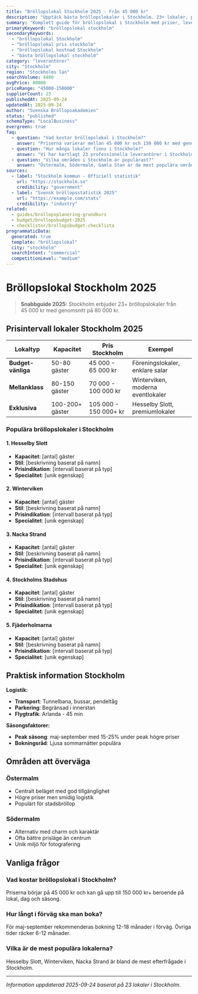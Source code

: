 ```yaml
---
title: "Bröllopslokal Stockholm 2025 - Från 45 000 kr"
description: "Upptäck bästa bröllopslokaler i Stockholm. 23+ lokaler, priser från 45 000 kr. Jämför och boka direkt."
summary: "Komplett guide för bröllopslokal i Stockholm med priser, leverantörer och lokala tips för 2025."
primaryKeyword: "bröllopslokal stockholm"
secondaryKeywords:
  - "bröllopslokal Stockholm"
  - "bröllopslokal pris stockholm"
  - "bröllopslokal kostnad Stockholm"
  - "bästa bröllopslokal stockholm"
category: "leverantörer"
city: "Stockholm"
region: "Stockholms län"
searchVolume: 4400
avgPrice: 80000
priceRange: "45000-150000"
supplierCount: 23
publishedAt: 2025-09-24
updatedAt: 2025-09-24
author: "Svenska Bröllopsakademien"
status: "published"
schemaType: "LocalBusiness"
evergreen: true
faq:
  - question: "Vad kostar bröllopslokal i Stockholm?"
    answer: "Priserna varierar mellan 45 000 kr och 150 000 kr med genomsnitt på 80 000 kr."
  - question: "Hur många lokaler finns i Stockholm?"
    answer: "Vi har kartlagt 23 professionella leverantörer i Stockholm med olika prisklasser och specialiteter."
  - question: "Vilka områden i Stockholm är populärast?"
    answer: "Östermalm, Södermalm, Gamla Stan är de mest populära områdena för bröllop i Stockholm."
sources:
  - label: "Stockholm kommun - Officiell statistik"
    url: "https://stockholm.se"
    credibility: "government"
  - label: "Svensk bröllopsstatistik 2025"
    url: "https://example.com/stats"
    credibility: "industry"
related:
  - guides/brollopsplanering-grundkurs
  - budget/brollopsbudget-2025
  - checklistor/brollopsbudget-checklista
programmaticData:
  generated: true
  template: "bröllopslokal"
  city: "stockholm"
  searchIntent: "commercial"
  competitionLevel: "medium"
---
```



# Bröllopslokal Stockholm 2025

> **Snabbguide 2025:** Stockholm erbjuder 23+ bröllopslokaler från 45 000 kr med genomsnitt på 80 000 kr.

## Prisintervall lokaler Stockholm 2025

| Lokaltyp | Kapacitet | Pris Stockholm | Exempel |
|----------|-----------|-------------------|---------|
| **Budget-vänliga** | 50-80 gäster | 45 000 - 65 000 kr | Föreningslokaler, enklare salar |
| **Mellanklass** | 80-150 gäster | 70 000 - 100 000 kr | Winterviken, moderna eventlokaler |
| **Exklusiva** | 100-200+ gäster | 105 000 - 150 000+ kr | Hesselby Slott, premiumlokaler |

### Populära bröllopslokaler i Stockholm


#### 1. Hesselby Slott
- **Kapacitet**: [antal] gäster
- **Stil**: [beskrivning baserat på namn]
- **Prisindikation**: [intervall baserat på typ]
- **Specialitet**: [unik egenskap]

#### 2. Winterviken
- **Kapacitet**: [antal] gäster
- **Stil**: [beskrivning baserat på namn]
- **Prisindikation**: [intervall baserat på typ]
- **Specialitet**: [unik egenskap]

#### 3. Nacka Strand
- **Kapacitet**: [antal] gäster
- **Stil**: [beskrivning baserat på namn]
- **Prisindikation**: [intervall baserat på typ]
- **Specialitet**: [unik egenskap]

#### 4. Stockholms Stadshus
- **Kapacitet**: [antal] gäster
- **Stil**: [beskrivning baserat på namn]
- **Prisindikation**: [intervall baserat på typ]
- **Specialitet**: [unik egenskap]

#### 5. Fjäderholmarna
- **Kapacitet**: [antal] gäster
- **Stil**: [beskrivning baserat på namn]
- **Prisindikation**: [intervall baserat på typ]
- **Specialitet**: [unik egenskap]


## Praktisk information Stockholm

**Logistik:**
- **Transport**: Tunnelbana, bussar, pendeltåg
- **Parkering**: Begränsad i innerstan
- **Flygtrafik**: Arlanda - 45 min

**Säsongsfaktorer:**
- **Peak säsong**: maj-september med 15-25% under peak högre priser
- **Bokningsråd**: Ljusa sommarnätter populära

## Områden att överväga

### Östermalm
- Centralt beläget med god tillgänglighet
- Högre priser men smidig logistik
- Populärt för stadsbröllop

### Södermalm
- Alternativ med charm och karaktär
- Ofta bättre prisläge än centrum
- Unik miljö för fotografering

## Vanliga frågor

### Vad kostar bröllopslokal i Stockholm?
Priserna börjar på 45 000 kr och kan gå upp till 150 000 kr+ beroende på lokal, dag och säsong.

### Hur långt i förväg ska man boka?
För maj-september rekommenderas bokning 12-18 månader i förväg. Övriga tider räcker 6-12 månader.

### Vilka är de mest populära lokalerna?
Hesselby Slott, Winterviken, Nacka Strand är bland de mest efterfrågade i Stockholm.

---

*Information uppdaterad 2025-09-24 baserat på 23 lokaler i Stockholm.*
